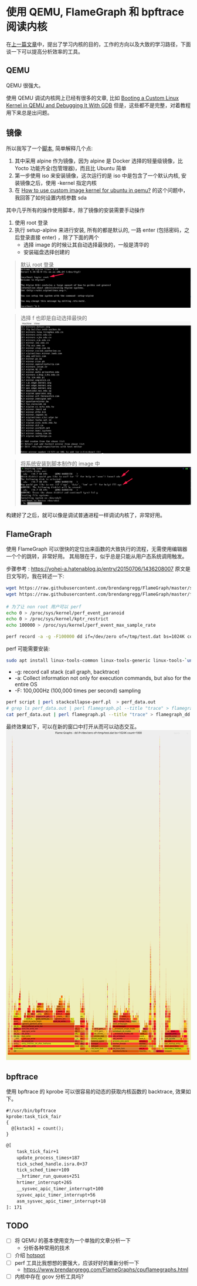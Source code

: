 # 使用 QEMU, FlameGraph 和 bpftrace 阅读内核

在[上一篇文章](https://martins3.github.io/learn-linux-kernel.html)中，提出了学习内核的目的，工作的方向以及大致的学习路径，下面谈一下可以提高分析效率的工具。

## QEMU
QEMU 很强大。

使用 QEMU 调试内核网上已经有很多的文章, 比如 [Booting a Custom Linux Kernel in QEMU and Debugging It With GDB](http://nickdesaulniers.github.io/blog/2018/10/24/booting-a-custom-linux-kernel-in-qemu-and-debugging-it-with-gdb/)
但是，这些都不是完整，对着教程用下来总是出问题。

## 镜像
所以我写了一个[脚本](https://github.com/Martins3/Martins3.github.io/blob/master/hack/qemu/x64-e1000/alpine.sh), 简单解释几个点:
1. 其中采用 alpine 作为镜像，因为 alpine 是 Docker 选择的轻量级镜像，比 Yocto 功能齐全(包管理器)，而且比 Ubuntu 简单
2. 第一步使用 iso 来安装镜像，这次运行的是 iso 中是包含了一个默认内核, 安装镜像之后，使用 -kernel 指定内核
3. 在 [How to use custom image kernel for ubuntu in qemu?](https://stackoverflow.com/questions/65951475/how-to-use-custom-image-kernel-for-ubuntu-in-qemu) 的这个问题中，我回答了如何设置内核参数 sda

其中几乎所有的操作使用脚本，除了镜像的安装需要手动操作
1. 使用 root 登录
2. 执行 setup-alpine 来进行安装, 所有的都是默认的, 一路 enter (包括密码，之后登录直接 enter) ，除了下面的两个
    - 选择 image 的时候让其自动选择最快的，一般是清华的
    - 安装磁盘选择创建的

> 默认 root 登录
![](./img/alpine-2.png)

> 选择 f 也即是自动选择最快的
![](./img/alpine-1.png)

> 将系统安装到脚本制作的 image 中
![](./img/alpine-3.png)

构建好了之后，就可以像是调试普通进程一样调试内核了，非常好用。

## FlameGraph
使用 FlameGraph 可以很快的定位出来函数的大致执行的流程，无需使用编辑器一个个的跳转，非常好用。
其局限在于，似乎总是只能从用户态系统调用触发。

步骤参考 : https://yohei-a.hatenablog.jp/entry/20150706/1436208007 原文是日文写的，我在转述一下:

```sh
wget https://raw.githubusercontent.com/brendangregg/FlameGraph/master/stackcollapse-perf.pl
wget https://raw.githubusercontent.com/brendangregg/FlameGraph/master/flamegraph.pl

# 为了让 non root 用户可以 perf
echo 0 > /proc/sys/kernel/perf_event_paranoid
echo 0 > /proc/sys/kernel/kptr_restrict
echo 100000 > /proc/sys/kernel/perf_event_max_sample_rate
```

```sh
perf record -a -g -F100000 dd if=/dev/zero of=/tmp/test.dat bs=1024K count=1000
```

perf 可能需要安装:
```sh
sudo apt install linux-tools-common linux-tools-generic linux-tools-`uname -r`
```

- -g: record call stack (call graph, backtrace)
- -a: Collect information not only for execution commands, but also for the entire OS
- -F: 100,000Hz (100,000 times per second) sampling

```sh
perf script | perl stackcollapse-perf.pl  > perf_data.out
# grep ls perf_data.out | perl flamegraph.pl --title "trace" > flamegraph_dd.svg # 加上一个 grep
cat perf_data.out | perl flamegraph.pl --title "trace" > flamegraph_dd.svg
```

最终效果如下，可以在新的窗口中打开从而可以动态交互。
![](./img/flamegraph.svg)

## bpftrace
使用 bpftrace 的 kprobe 可以很容易的动态的获取内核函数的 backtrace, 效果如下。


```bt
#!/usr/bin/bpftrace
kprobe:task_tick_fair
{
  @[kstack] = count();
}
```

```txt
@[
    task_tick_fair+1
    update_process_times+187
    tick_sched_handle.isra.0+37
    tick_sched_timer+109
    __hrtimer_run_queues+251
    hrtimer_interrupt+265
    __sysvec_apic_timer_interrupt+100
    sysvec_apic_timer_interrupt+56
    asm_sysvec_apic_timer_interrupt+18
]: 171
```

## TODO
- [ ] 将 QEMU 的基本使用变为一个单独的文章分析一下
  - 分析各种常用的技术
- [ ] 介绍 [hotspot](https://github.com/KDAB/hotspot)
- [ ] perf 工具比我想想的要强大，应该好好的重新分析一下
  - https://www.brendangregg.com/FlameGraphs/cpuflamegraphs.html
- [ ] 内核中存在 gcov 分析工具吗?
